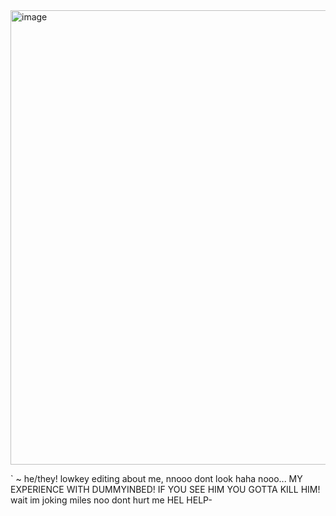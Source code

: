 <img width="1471" height="727" alt="image" src="https://github.com/user-attachments/assets/b10b6579-ec59-49ba-b22a-69cfadb58790" />



` ~ he/they! lowkey editing about me, nnooo dont look haha nooo... MY EXPERIENCE WITH DUMMYINBED! IF YOU SEE HIM YOU GOTTA KILL HIM! wait im joking miles noo dont hurt me HEL HELP-








<!--
**sspacedoutz/sspacedoutz** is a ✨ _special_ ✨ repository because its `README.md` (this file) appears on your GitHub profile.

Here are some ideas to get you started:

- 🔭 I’m currently working on ...
- 🌱 I’m currently learning ...
- 👯 I’m looking to collaborate on ...
- 🤔 I’m looking for help with ...
- 💬 Ask me about ...
- 📫 How to reach me: ...
- 😄 Pronouns: ...
- ⚡ Fun fact: ...
-->

